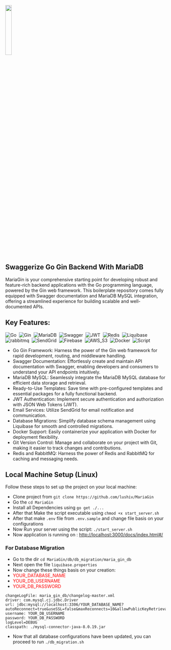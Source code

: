 
<a href="#"><img width="20%" height="auto" src="https://i.ibb.co/bXhyRw7/Screenshot-from-2023-10-02-17-53-14.png" height="100"/></a>
## Swaggerize Go Gin Backend With MariaDB
MariaGin is your comprehensive starting point for developing robust and feature-rich backend applications with the Go programming language, powered by the Gin web framework. This boilerplate repository comes fully equipped with Swagger documentation and MariaDB MySQL integration, offering a streamlined experience for building scalable and well-documented APIs.
## Key Features:
![Go](https://img.shields.io/badge/-Go-05122A?style=flat&logo=go)&nbsp;
![Gin](https://img.shields.io/badge/-Gin-05122A?style=flat&logo=gin)&nbsp;
![MariaDB](https://img.shields.io/badge/-MariaDB-05122A?style=flat&logo=mariadb)&nbsp;
![Swagger](https://img.shields.io/badge/-Swagger-05122A?style=flat&logo=swagger)&nbsp;
![JWT](https://img.shields.io/badge/-JWT-05122A?style=flat&logo=jwt)&nbsp;
![Redis](https://img.shields.io/badge/-Redis-05122A?style=flat&logo=Redis)&nbsp;
![Liquibase](https://img.shields.io/badge/-Liquibase-05122A?style=flat&logo=liquibase)&nbsp;
![rabbitmq](https://img.shields.io/badge/-RabbitMq-05122A?style=flat&logo=rabbitmq)&nbsp;
![SendGrid](https://img.shields.io/badge/-SendGrid-05122A?style=flat&logo=e)&nbsp;
![Firebase](https://img.shields.io/badge/-Firebase-05122A?style=flat&logo=firebase)&nbsp;
![AWS_S3](https://img.shields.io/badge/-AWS_S3-05122A?style=flat&logo=AmazonS3)&nbsp;
![Docker](https://img.shields.io/badge/-Docker-05122A?style=flat&logo=docker)&nbsp;
![Script](https://img.shields.io/badge/-Script.sh-05122A?style=flat&logo=gnu-bash)&nbsp;


- Go Gin Framework: Harness the power of the Gin web framework for rapid development, routing, and middleware handling.
- Swagger Documentation: Effortlessly create and maintain API documentation with Swagger, enabling developers and consumers to understand your API endpoints intuitively.
- MariaDB MySQL: Seamlessly integrate the MariaDB MySQL database for efficient data storage and retrieval.
- Ready-to-Use Templates: Save time with pre-configured templates and essential packages for a fully functional backend.
- JWT Authentication: Implement secure authentication and authorization with JSON Web Tokens (JWT).
- Email Services: Utilize SendGrid for email notification and communication.
- Database Migrations: Simplify database schema management using Liquibase for smooth and controlled migrations.
- Docker Support: Easily containerize your application with Docker for deployment flexibility.
- Git Version Control: Manage and collaborate on your project with Git, making it easier to track changes and contributions.
- Redis and RabbitMQ: Harness the power of Redis and RabbitMQ for caching and messaging needs.
##  Local Machine Setup (Linux)
Follow these steps to set up the project on your local machine:
- Clone project from `git clone https://github.com/lushiv/MariaGin`
- Go the `cd MariaGin`
- Install all Dependencies using `go get ./...`
- After that Make the script executable using `chmod +x start_server.sh`
- After that make `.env` file from `.env.sample` and change file basis on your configurations
- Now Run your server using the script: `./start_server.sh`
- Now application is running on : [http://localhost:3000/docs/index.html#/](http://localhost:3000/docs/index.html#/)

### For Database Migration
 - Go to the dir `cd MariaGin/db/db_migration/maria_gin_db`
 - Next open the file `liquibase.properties`
 - Now change these things basis on your creation:
 -  <span style="color:red">YOUR_DATABASE_NAME</span>
 -  <span style="color:red">YOUR_DB_USERNAME</span>
 -  <span style="color:red">YOUR_DB_PASSWORD</span>

```
changeLogFile: maria_gin_db/changelog-master.xml
driver: com.mysql.cj.jdbc.Driver
url: jdbc:mysql://localhost:3306/YOUR_DATABASE_NAME?autoReconnect=true&useSSL=false&maxReconnects=10&allowPublicKeyRetrieval=true&createDatabaseIfNotExist=true
username: YOUR_DB_USERNAME
password: YOUR_DB_PASSWORD
logLevel=DEBUG
classpath: ./mysql-connector-java-8.0.19.jar

```
- Now that all database configurations have been updated, you can proceed to run `./db_migration.sh`
